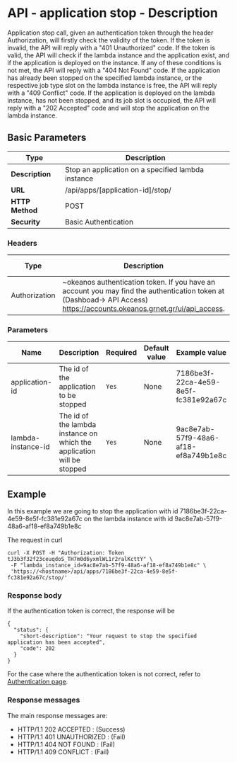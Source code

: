 
# API - application stop - Description

Application stop call, given an authentication token through the header Authorization,
will firstly check the validity of the token. If the token is invalid, the API will reply
with a "401 Unauthorized" code. If the token is valid, the API will check if the lambda instance and the application exist, and if the application is deployed on the instance. If any of these conditions is not met, the API will reply with a "404 Not Found" code. If the application has already been stopped on the specified lambda instance, or the respective job type slot on the lambda instance is free, the API will reply with a "409 Conflict" code. If the application is deployed on the lambda instance, has not been stopped, and its job slot is occupied, the API
will reply with a "202 Accepted" code and will stop the application on the lambda instance.

## Basic Parameters

Type | Description 
-------|-----------------
**Description** | Stop an application  on a specified lambda instance
**URL**         | /api/apps/[application-id]/stop/
**HTTP Method** | POST
**Security**    | Basic Authentication


### Headers

Type  | Description | Required | Default value | Example value
----------|-------------|----------|---------------|---------------
Authorization | ~okeanos authentication token. If you have an account you may find the authentication token at (Dashboad-> API Access) https://accounts.okeanos.grnet.gr/ui/api_access. | `Yes` | None | Token tJ3b3f32f23ceuqdoS_..


### Parameters

Name | Description | Required | Default value | Example value
------|-------------|----------|---------------|---------------
application-id  | The id of the application to be stopped | `Yes` | None |7186be3f-22ca-4e59-8e5f-fc381e92a67c
lambda-instance-id | The id of the lambda instance on which the application will be stopped | `Yes` | None |9ac8e7ab-57f9-48a6-af18-ef8a749b1e8c


## Example

In this example we are going to stop the application with id 7186be3f-22ca-4e59-8e5f-fc381e92a67c on the lambda instance with id
9ac8e7ab-57f9-48a6-af18-ef8a749b1e8c

The request in curl

```
curl -X POST -H "Authorization: Token tJ3b3f32f23ceuqdoS_TH7m0d6yxmlWL1r2ralKcttY" \
 -F "lambda_instance_id=9ac8e7ab-57f9-48a6-af18-ef8a749b1e8c" \
 'https://<hostname>/api/apps/7186be3f-22ca-4e59-8e5f-fc381e92a67c/stop/'
```


### Response body

If the authentication token is correct, the response will be

```
{
  "status": {
    "short-description": "Your request to stop the specified application has been accepted",
    "code": 202
  }
}
```


For the case where the authentication token is not correct, refer to [Authentication page](Authentication.md).


### Response messages

The main response messages are:

- HTTP/1.1 202 ACCEPTED : (Success)
- HTTP/1.1 401 UNAUTHORIZED : (Fail)
- HTTP/1.1 404 NOT FOUND : (Fail)
- HTTP/1.1 409 CONFLICT : (Fail)
